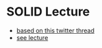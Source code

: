 # SOLID Lecture
- [based on this twitter thread](https://twitter.com/vikasrajputin/status/1593460509210075136)
- [see lecture](https://docs.google.com/document/d/134NBLjclZXqPRI0jGHiYz9Q4-JswxOcaI-C9YYFpYws/edit?usp=sharing)

